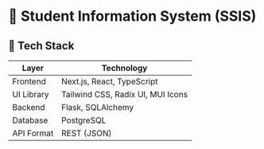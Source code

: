 # 📘 Student Information System (SSIS)

## 🧱 Tech Stack

| Layer      | Technology                        |
| ---------- | --------------------------------- |
| Frontend   | Next.js, React, TypeScript        |
| UI Library | Tailwind CSS, Radix UI, MUI Icons |
| Backend    | Flask, SQLAlchemy                 |
| Database   | PostgreSQL                        |
| API Format | REST (JSON)                       |
